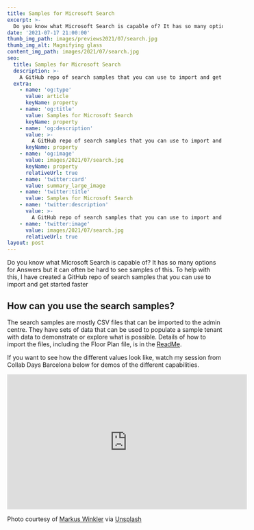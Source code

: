 ```yaml
---
title: Samples for Microsoft Search
excerpt: >-
  Do you know what Microsoft Search is capable of? It has so many options for Answers but it can often be hard to see samples of this. To help with this, I have created a GitHub repo of search samples that you can use to import and get started faster.
date: '2021-07-17 21:00:00'
thumb_img_path: images/previews2021/07/search.jpg
thumb_img_alt: Magnifying glass
content_img_path: images/2021/07/search.jpg
seo:
  title: Samples for Microsoft Search
  description: >-
    A GitHub repo of search samples that you can use to import and get started faster
  extra:
    - name: 'og:type'
      value: article
      keyName: property
    - name: 'og:title'
      value: Samples for Microsoft Search
      keyName: property
    - name: 'og:description'
      value: >-
        A GitHub repo of search samples that you can use to import and get started faster
      keyName: property
    - name: 'og:image'
      value: images/2021/07/search.jpg
      keyName: property
      relativeUrl: true
    - name: 'twitter:card'
      value: summary_large_image
    - name: 'twitter:title'
      value: Samples for Microsoft Search
    - name: 'twitter:description'
      value: >-
        A GitHub repo of search samples that you can use to import and get started faster
    - name: 'twitter:image'
      value: images/2021/07/search.jpg
      relativeUrl: true
layout: post
---
```


Do you know what Microsoft Search is capable of? It has so many options for Answers but it can often be hard to see samples of this. To help with this, I have created a GitHub repo of search samples that you can use to import and get started faster

## How can you use the search samples?

The search samples are mostly CSV files that can be imported to the admin centre. They have sets of data that can be used to populate a sample tenant with data to demonstrate or explore what is possible. Details of how to import the files, including the Floor Plan file, is in the [ReadMe](https://github.com/kevmcdonk/MSSearch-Samples/blob/main/README.md).

If you want to see how the different values look like, watch my session from Collab Days Barcelona below for demos of the different capabilities.

<iframe width="560" height="315" src="https://www.youtube.com/embed/StoNv0u3Gg4" title="YouTube video player" frameborder="0" allow="accelerometer; autoplay; clipboard-write; encrypted-media; gyroscope; picture-in-picture" allowfullscreen></iframe>

Photo courtesy of [Markus Winkler](https://unsplash.com/@markuswinkler) via [Unsplash](https://unsplash.com)
